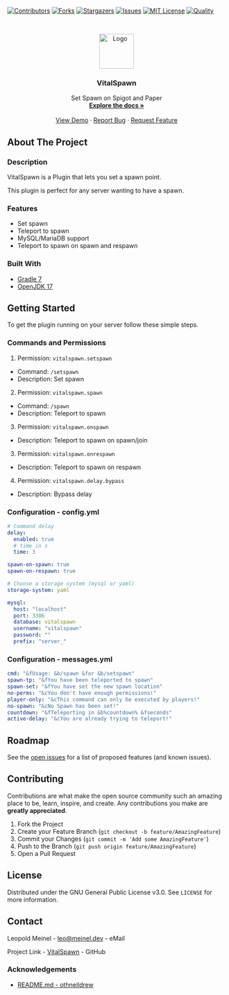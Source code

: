 <!-- PROJECT SHIELDS -->

[![Contributors][contributors-shield]][contributors-url]
[![Forks][forks-shield]][forks-url]
[![Stargazers][stars-shield]][stars-url]
[![Issues][issues-shield]][issues-url]
[![MIT License][license-shield]][license-url]
[![Quality][quality-shield]][quality-url]

<!-- PROJECT LOGO -->
<!--suppress ALL -->
<br />
<p align="center">
  <a href="https://github.com/LeoMeinel/vitalspawn">
    <img src="images/logo.png" alt="Logo" width="80" height="80">
  </a>

<h3 align="center">VitalSpawn</h3>

  <p align="center">
    Set Spawn on Spigot and Paper
    <br />
    <a href="https://github.com/LeoMeinel/vitalspawn"><strong>Explore the docs »</strong></a>
    <br />
    <br />
    <a href="https://github.com/LeoMeinel/vitalspawn">View Demo</a>
    ·
    <a href="https://github.com/LeoMeinel/vitalspawn/issues">Report Bug</a>
    ·
    <a href="https://github.com/LeoMeinel/vitalspawn/issues">Request Feature</a>
  </p>

<!-- ABOUT THE PROJECT -->

## About The Project

### Description

VitalSpawn is a Plugin that lets you set a spawn point.

This plugin is perfect for any server wanting to have a spawn.

### Features

- Set spawn
- Teleport to spawn
- MySQL/MariaDB support
- Teleport to spawn on spawn and respawn

### Built With

- [Gradle 7](https://docs.gradle.org/7.5.1/release-notes.html)
- [OpenJDK 17](https://openjdk.java.net/projects/jdk/17/)

<!-- GETTING STARTED -->

## Getting Started

To get the plugin running on your server follow these simple steps.

### Commands and Permissions

1. Permission: `vitalspawn.setspawn`

- Command: `/setspawn`
- Description: Set spawn

2. Permission: `vitalspawn.spawn`

- Command: `/spawn`
- Description: Teleport to spawn

3. Permission: `vitalspawn.onspawn`

- Description: Teleport to spawn on spawn/join

3. Permission: `vitalspawn.onrespawn`

- Description: Teleport to spawn on respawn

4. Permission: `vitalspawn.delay.bypass`

- Description: Bypass delay

### Configuration - config.yml

```yaml
# Command delay
delay:
  enabled: true
  # time in s
  time: 3

spawn-on-spawn: true
spawn-on-respawn: true

# Choose a storage system (mysql or yaml)
storage-system: yaml

mysql:
  host: "localhost"
  port: 3306
  database: vitalspawn
  username: "vitalspawn"
  password: ""
  prefix: "server_"
```

### Configuration - messages.yml

```yaml
cmd: "&fUsage: &b/spawn &for &b/setspawn"
spawn-tp: "&fYou have been teleported to spawn"
spawn-set: "&fYou have set the new spawn location"
no-perms: "&cYou don't have enough permissions!"
player-only: "&cThis command can only be executed by players!"
no-spawn: "&cNo Spawn has been set!"
countdown: "&fTeleporting in &b%countdown% &fseconds"
active-delay: "&cYou are already trying to teleport!"
```

<!-- ROADMAP -->

## Roadmap

See the [open issues](https://github.com/LeoMeinel/vitalspawn/issues) for a list of proposed features (and known
issues).

<!-- CONTRIBUTING -->

## Contributing

Contributions are what make the open source community such an amazing place to be, learn, inspire, and create. Any
contributions you make are **greatly appreciated**.

1. Fork the Project
2. Create your Feature Branch (`git checkout -b feature/AmazingFeature`)
3. Commit your Changes (`git commit -m 'Add some AmazingFeature'`)
4. Push to the Branch (`git push origin feature/AmazingFeature`)
5. Open a Pull Request

<!-- LICENSE -->

## License

Distributed under the GNU General Public License v3.0. See `LICENSE` for more information.

<!-- CONTACT -->

## Contact

Leopold Meinel - [leo@meinel.dev](mailto:leo@meinel.dev) - eMail

Project Link - [VitalSpawn](https://github.com/LeoMeinel/vitalspawn) - GitHub

<!-- ACKNOWLEDGEMENTS -->

### Acknowledgements

- [README.md - othneildrew](https://github.com/othneildrew/Best-README-Template)

<!-- MARKDOWN LINKS & IMAGES -->

[contributors-shield]: https://img.shields.io/github/contributors-anon/LeoMeinel/vitalspawn?style=for-the-badge
[contributors-url]: https://github.com/LeoMeinel/vitalspawn/graphs/contributors
[forks-shield]: https://img.shields.io/github/forks/LeoMeinel/vitalspawn?label=Forks&style=for-the-badge
[forks-url]: https://github.com/LeoMeinel/vitalspawn/network/members
[stars-shield]: https://img.shields.io/github/stars/LeoMeinel/vitalspawn?style=for-the-badge
[stars-url]: https://github.com/LeoMeinel/vitalspawn/stargazers
[issues-shield]: https://img.shields.io/github/issues/LeoMeinel/vitalspawn?style=for-the-badge
[issues-url]: https://github.com/LeoMeinel/vitalspawn/issues
[license-shield]: https://img.shields.io/github/license/LeoMeinel/vitalspawn?style=for-the-badge
[license-url]: https://github.com/LeoMeinel/vitalspawn/blob/main/LICENSE
[quality-shield]: https://img.shields.io/codefactor/grade/github/LeoMeinel/vitalspawn?style=for-the-badge
[quality-url]: https://www.codefactor.io/repository/github/LeoMeinel/vitalspawn
